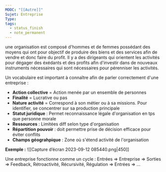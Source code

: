 ```yaml
---
MOOC: "[[Autre]]"
Sujet: Entreprise
Type: 
tags:
  - status_finish
  - note_permanent
---
```

une organisation est composé d'hommes et de femmes possédant des moyens qui ont pour objectif de produire des biens et des services afin de vendre et donc faire du profit.
Il y a des dirigeants qui orientent les activités pour dégager des éxédants et des profits afin d'investir dans de nouveaux instruments nécessaires qui sont nécessaires pour pérenniser les activités.

Un vocabulaire est important à connaître afin de parler correctement d'une entreprise :
- **Action collective** = Action menée par un ensemble de personnes
- **Finalité** = Lucrative ou pas
- **Nature activité** = Correspond à son métier ou à sa missions. Pour identifier, se concentrer sur sa production principale
- **Statut juridique** : Permet reconnaissance légale d'organisation en tps que personne morale
- **Ressources** : Limitées diff selon type d'organisation
- **Répartition pouvoir** : doit permettre prise de décision efficace pour éviter conflits
- **Champs géograhpique** : Zone où s'étend activité de l'organisation

**Exemple :**
![[Capture d’écran 2023-09-12 085440.png|450]]

Une entreprise fonctionne comme un cycle :
Entrées ⇒ Entreprise ⇒ Sorties ⇒ Feedback, Rétroactivité, Récursivité, Régulation ⇒ Entrées ⇒ ...